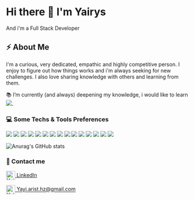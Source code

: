 
# Hi there 👋  I'm Yairys 
And i'm a Full Stack Developer 



## ⚡ About Me
I'm a curious, very dedicated, empathic and highly competitive person. I enjoy to figure out how things works and i'm always seeking for new challenges. I also love sharing knowledge with others and learning from them. 

:books: I’m currently (and always) deepening my knowledge, i would like to learn <img src="http://img.shields.io/badge/-Java-F89820?style=flat&logo=java&logoColor=white">.




### :computer: Some Techs & Tools Preferences

<img src = "https://img.shields.io/badge/-HTML5-E34F26?style=flat&logo=html5&logoColor=white"> <img src = "https://img.shields.io/badge/-CSS3-1572B6?style=flat&logo=css3&logoColor=white">
<img src="https://img.shields.io/badge/-Bootstrap-563D7C?style=flat&logo=bootstrap&logoColor=white">
<img src="https://img.shields.io/badge/-JavaScript-eed718?style=flat&logo=javascript&logoColor=ffffff">
<img src="https://img.shields.io/badge/-Sass-cc6699?style=flat&logo=sass&logoColor=ffffff">
<img src="https://img.shields.io/badge/-React-000000?style=flat&logo=react&logoColor=00c8ff">
<img src="https://img.shields.io/badge/-MongoDB-4DB33D?style=flat&logo=mongodb&logoColor=FFFFFF">
<img src="https://img.shields.io/badge/-MySQL-F29111?style=flat&logo=mysql&logoColor=FFFFFF">
<img src="https://img.shields.io/badge/-Express.js-787878?style=flat">
<img src="https://img.shields.io/badge/-Node.js-3C873A?style=flat&logo=Node.js&logoColor=white">
<img src="http://img.shields.io/badge/-Git-F1502F?style=flat&logo=git&logoColor=FFFFFF">
<img src="http://img.shields.io/badge/-Github-000000?style=flat&logo=github&logoColor=FFFFFF">
<img src="http://img.shields.io/badge/-VS%20Code-007ACC?style=flat&logo=visual%20studio%20code&logoColor=white">
<img src="http://img.shields.io/badge/-Heroku-430098?style=flat&logo=heroku&logoColor=white">
<img src="http://img.shields.io/badge/-Vercel-black?style=flat&logo=vercel&logoColor=white">


![Anurag's GitHub stats](https://github-readme-stats.vercel.app/api?username=YayiArist&show_icons=true&theme=dracula)





### :rocket: Contact me 
<a href="https:/www.linkedin.com/in/yairys-aristigueta/" target="__blank"><img align="center" src="https://img.icons8.com/color/96/000000/linkedin.png" alt="Yairys" height="25" width="25" />  LinkedIn</a>



<a href="mailto:yayi.arist.hz@gmail.com " target="__blank"><img align="center" src="https://img.icons8.com/color/96/000000/gmail--v1.png" alt="Yairys" height="25" width="25" />  Yayi.arist.hz@gmail.com</a>





<!--
**Yairys/Yairys** is a ✨ _special_ ✨ repository because its `README.md` (this file) appears on your GitHub profile.

Here are some ideas to get you started:

- 🔭 I’m currently working on ...
- 🌱 I’m currently learning ...
- 👯 I’m looking to collaborate on ...
- 🤔 I’m looking for help with ...
- 💬 Ask me about ...
- 📫 How to reach me: ...
- 😄 Pronouns: ...
- ⚡ Fun fact: ...
-->

